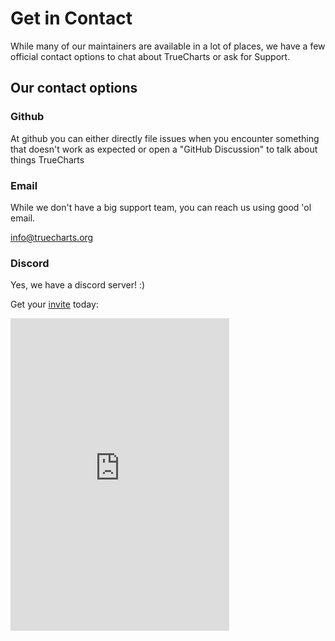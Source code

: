 # Get in Contact

While many of our maintainers are available in a lot of places, we have a few official contact options to chat about TrueCharts or ask for Support.

## Our contact options

### Github

At github you can either directly file issues when you encounter something that doesn't work as expected or open a "GitHub Discussion" to talk about things TrueCharts

### Email

While we don't have a big support team, you can reach us using good 'ol email.

info@truecharts.org

### Discord

Yes, we have a discord server! :)

Get your <a href="https://truecharts.org/s/discord">invite</a> today:

<iframe src="https://discord.com/widget?id=830763548678291466&theme=dark" width="350" height="500" allowtransparency="true" frameBorder="0" sandbox="allow-popups allow-popups-to-escape-sandbox allow-same-origin allow-scripts"></iframe>
